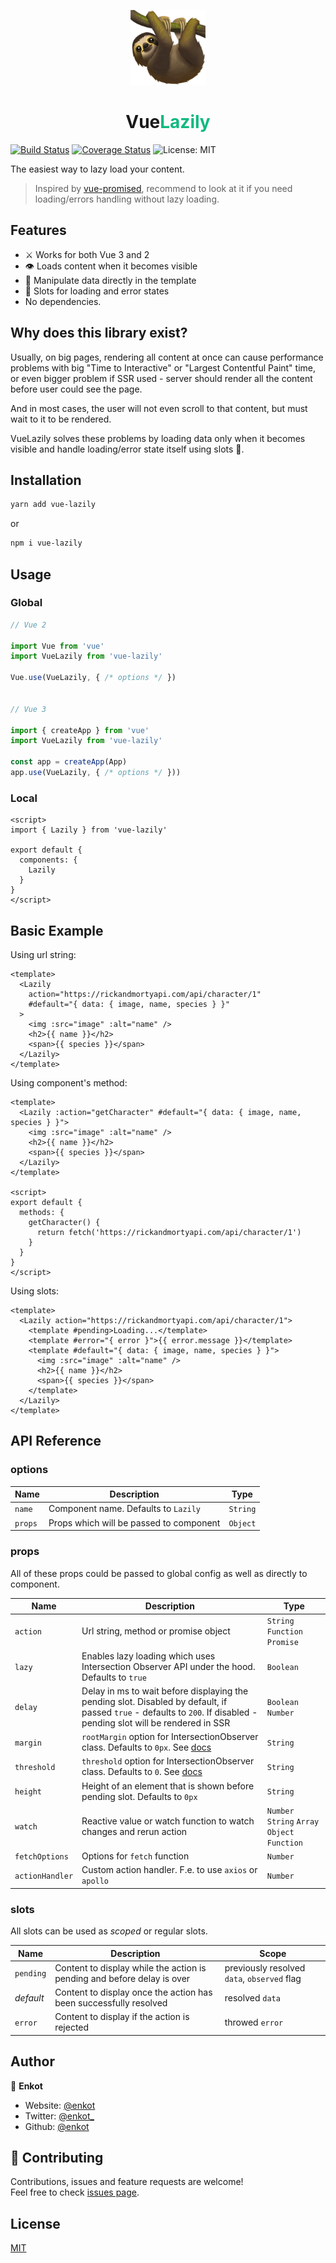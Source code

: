 <p align="center">
  <img alt="Logo" src="https://github.com/enkot/vue-awaited/blob/master/static/logo.png?raw=true" height="120"/>
  <h1 align="center">
    <b>Vue<font color="10b981">Lazily</font></b>
  </h1>
</p>

[![Build Status](https://travis-ci.org/enkot/vue-lazily.svg?branch=master)](https://travis-ci.org/enkot/vue-lazily)
[![Coverage Status](https://coveralls.io/repos/github/enkot/vue-lazily/badge.svg?branch=master)](https://coveralls.io/github/enkot/vue-lazily?branch=master)
<img alt="License: MIT" src="https://img.shields.io/badge/License-MIT-yellow.svg" />

The easiest way to lazy load your content.

> Inspired by [vue-promised](https://github.com/posva/vue-promised), recommend to look at it if you need loading/errors handling without lazy loading.

## Features

- ⚔️ Works for both Vue 3 and 2
- 👁️ Loads content when it becomes visible
- 📝 Manipulate data directly in the template
- 📍 Slots for loading and error states
- No dependencies.

## Why does this library exist?

Usually, on big pages, rendering all content at once can cause performance problems with big "Time to Interactive" or "Largest Contentful Paint" time, or even bigger problem if SSR used - server should render all the content before user could see the page.

And in most cases, the user will not even scroll to that content, but must wait to it to be rendered.

VueLazily solves these problems by loading data only when it becomes visible and handle loading/error state itself using slots 🙂.

## Installation

```sh
yarn add vue-lazily
```

or

```sh
npm i vue-lazily
```

## Usage

### Global

```js
// Vue 2

import Vue from 'vue'
import VueLazily from 'vue-lazily'

Vue.use(VueLazily, { /* options */ })


// Vue 3

import { createApp } from 'vue'
import VueLazily from 'vue-lazily'

const app = createApp(App)
app.use(VueLazily, { /* options */ }))
```

### Local

```vue
<script>
import { Lazily } from 'vue-lazily'

export default {
  components: {
    Lazily
  }
}
</script>
```

## Basic Example

Using url string:

```vue
<template>
  <Lazily
    action="https://rickandmortyapi.com/api/character/1"
    #default="{ data: { image, name, species } }"
  >
    <img :src="image" :alt="name" />
    <h2>{{ name }}</h2>
    <span>{{ species }}</span>
  </Lazily>
</template>
```

Using component's method:

```vue
<template>
  <Lazily :action="getCharacter" #default="{ data: { image, name, species } }">
    <img :src="image" :alt="name" />
    <h2>{{ name }}</h2>
    <span>{{ species }}</span>
  </Lazily>
</template>

<script>
export default {
  methods: {
    getCharacter() {
      return fetch('https://rickandmortyapi.com/api/character/1')
    }
  }
}
</script>
```

Using slots:

```vue
<template>
  <Lazily action="https://rickandmortyapi.com/api/character/1">
    <template #pending>Loading...</template>
    <template #error="{ error }">{{ error.message }}</template>
    <template #default="{ data: { image, name, species } }">
      <img :src="image" :alt="name" />
      <h2>{{ name }}</h2>
      <span>{{ species }}</span>
    </template>
  </Lazily>
</template>
```

## API Reference

### options

| Name    | Description                             | Type     |
| ------- | --------------------------------------- | -------- |
| `name`  | Component name. Defaults to `Lazily`    | `String` |
| `props` | Props which will be passed to component | `Object` |

### props

All of these props could be passed to global config as well as directly to component.

| Name            | Description                                                                                                                                                                                 | Type                                          |
| --------------- | ------------------------------------------------------------------------------------------------------------------------------------------------------------------------------------------- | --------------------------------------------- |
| `action`        | Url string, method or promise object                                                                                                                                                        | `String` `Function` `Promise`                 |
| `lazy`          | Enables lazy loading which uses Intersection Observer API under the hood. Defaults to `true`                                                                                                | `Boolean`                                     |
| `delay`         | Delay in ms to wait before displaying the pending slot. Disabled by default, if passed `true` - defaults to `200`. If disabled - pending slot will be rendered in SSR                       | `Boolean` `Number`                            |
| `margin`        | `rootMargin` option for IntersectionObserver class. Defaults to `0px`. See [docs](https://developer.mozilla.org/en-US/docs/Web/API/Intersection_Observer_API#Intersection_observer_options) | `String`                                      |
| `threshold`     | `threshold` option for IntersectionObserver class. Defaults to `0`. See [docs](https://developer.mozilla.org/en-US/docs/Web/API/Intersection_Observer_API#Intersection_observer_options)    | `String`                                      |
| `height`        | Height of an element that is shown before pending slot. Defaults to `0px`                                                                                                                   | `String`                                      |
| `watch`         | Reactive value or watch function to watch changes and rerun action                                                                                                                          | `Number` `String` `Array` `Object` `Function` |
| `fetchOptions`  | Options for `fetch` function                                                                                                                                                                | `Number`                                      |
| `actionHandler` | Custom action handler. F.e. to use `axios` or `apollo`                                                                                                                                      | `Number`                                      |

### slots

All slots can be used as _scoped_ or regular slots.

| Name      | Description                                                             | Scope                                       |
| --------- | ----------------------------------------------------------------------- | ------------------------------------------- |
| `pending` | Content to display while the action is pending and before delay is over | previously resolved `data`, `observed` flag |
| _default_ | Content to display once the action has been successfully resolved       | resolved `data`                             |
| `error`   | Content to display if the action is rejected                            | throwed `error`                             |

## Author

👤 **Enkot**

- Website: [@enkot](https://medium.com/@enkot)
- Twitter: [@enkot\_](https://twitter.com/enkot_)
- Github: [@enkot](https://github.com/enkot)

## 🤝 Contributing

Contributions, issues and feature requests are welcome!<br />Feel free to check [issues page](https://github.com/enkot/vue-awaited/issues).

## License

[MIT](http://opensource.org/licenses/MIT)
